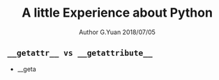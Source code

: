 
# <center>A little Experience about Python</center>
<center>Author G.Yuan 2018/07/05</center>

## `__getattr__ vs __getattribute__`
* __geta
<!--stackedit_data:
eyJoaXN0b3J5IjpbNjU5MDc4MjIzLDE5MDM1MDI2MzldfQ==
-->